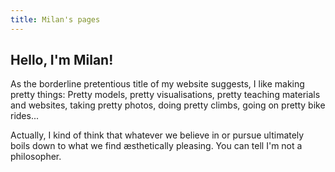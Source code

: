```yaml
---
title: Milan's pages
---
```


## Hello, I'm Milan!

As the borderline pretentious title of my website suggests, I like making pretty things:
Pretty models, pretty visualisations, pretty teaching materials and websites, taking pretty photos, doing pretty climbs, going on pretty bike rides...

Actually, I kind of think that whatever we believe in or pursue ultimately boils down to what we find &aelig;sthetically pleasing. You can tell I'm not a philosopher.
